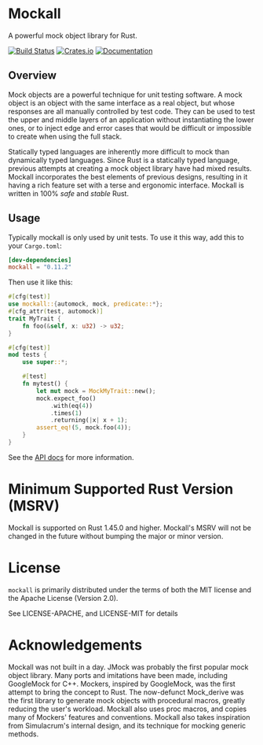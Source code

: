 # Mockall

A powerful mock object library for Rust.

[![Build Status](https://api.cirrus-ci.com/github/asomers/mockall.svg)](https://cirrus-ci.com/github/asomers/mockall)
[![Crates.io](https://img.shields.io/crates/v/mockall.svg)](https://crates.io/crates/mockall)
[![Documentation](https://docs.rs/mockall/badge.svg)](https://docs.rs/mockall)

## Overview

Mock objects are a powerful technique for unit testing software.  A mock object
is an object with the same interface as a real object, but whose responses are
all manually controlled by test code.  They can be used to test the upper and
middle layers of an application without instantiating the lower ones, or to
inject edge and error cases that would be difficult or impossible to create
when using the full stack.

Statically typed languages are inherently more difficult to
mock than dynamically typed languages. Since Rust is a statically typed language, 
previous attempts at creating a mock object library have had mixed results. Mockall 
incorporates the best elements of previous designs, resulting in it having a rich 
feature set with a terse and ergonomic interface. Mockall is written in 100% *safe* 
and *stable* Rust.

## Usage

Typically mockall is only used by unit tests.  To use it this way, add this to
your `Cargo.toml`:

```toml
[dev-dependencies]
mockall = "0.11.2"
```

Then use it like this:

```rust
#[cfg(test)]
use mockall::{automock, mock, predicate::*};
#[cfg_attr(test, automock)]
trait MyTrait {
    fn foo(&self, x: u32) -> u32;
}

#[cfg(test)]
mod tests {
    use super::*;

    #[test]
    fn mytest() {
        let mut mock = MockMyTrait::new();
        mock.expect_foo()
            .with(eq(4))
            .times(1)
            .returning(|x| x + 1);
        assert_eq!(5, mock.foo(4));
    }
}
```

See the [API docs](https://docs.rs/mockall) for more information.

# Minimum Supported Rust Version (MSRV)

Mockall is supported on Rust 1.45.0 and higher.  Mockall's MSRV will not be
changed in the future without bumping the major or minor version.

# License

`mockall` is primarily distributed under the terms of both the MIT license
and the Apache License (Version 2.0).

See LICENSE-APACHE, and LICENSE-MIT for details

# Acknowledgements

Mockall was not built in a day.  JMock was probably the first popular mock
object library.  Many ports and imitations have been made, including GoogleMock
for C++.  Mockers, inspired by GoogleMock, was the first attempt to bring the
concept to Rust.  The now-defunct Mock_derive was the first library to generate
mock objects with procedural macros, greatly reducing the user's workload.
Mockall also uses proc macros, and copies many of Mockers' features and
conventions.  Mockall also takes inspiration from Simulacrum's internal design,
and its technique for mocking generic methods.
